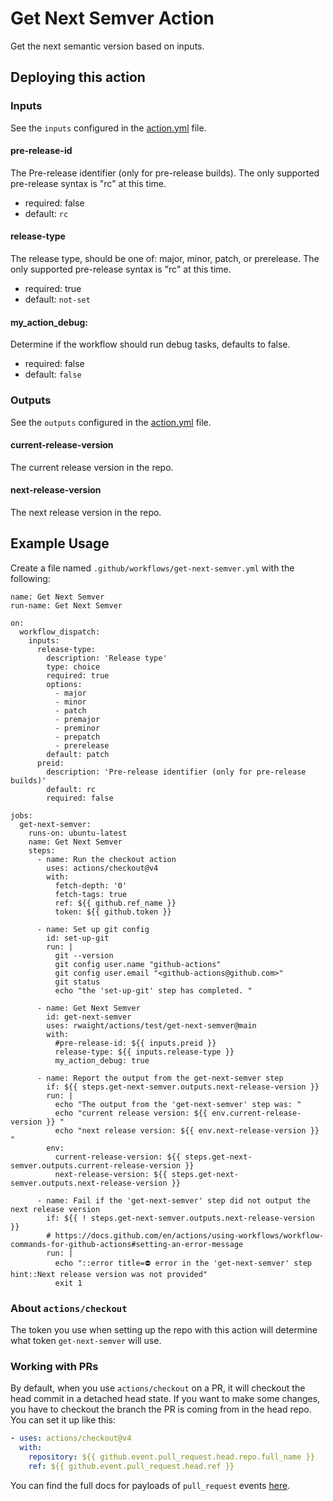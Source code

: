 # Get Next Semver Action

Get the next semantic version based on inputs.

## Deploying this action

### Inputs

See the `inputs` configured in the [action.yml](action.yml) file.

#### pre-release-id

The Pre-release identifier (only for pre-release builds). The only supported pre-release syntax is "rc" at this time.
* required: false
* default: `rc`

#### release-type

The release type, should be one of: major, minor, patch, or prerelease. The only supported pre-release syntax is "rc" at this time.
* required: true
* default: `not-set`

#### my_action_debug:

Determine if the workflow should run debug tasks, defaults to false.
* required: false
* default: `false`

### Outputs

See the `outputs` configured in the [action.yml](action.yml) file.

#### current-release-version

The current release version in the repo.

#### next-release-version

The next release version in the repo.


## Example Usage

Create a file named `.github/workflows/get-next-semver.yml` with the following:
```
name: Get Next Semver
run-name: Get Next Semver

on:
  workflow_dispatch:
    inputs:
      release-type:
        description: 'Release type'
        type: choice
        required: true
        options:
          - major
          - minor
          - patch
          - premajor
          - preminor
          - prepatch
          - prerelease
        default: patch
      preid:
        description: 'Pre-release identifier (only for pre-release builds)'
        default: rc
        required: false

jobs:
  get-next-semver:
    runs-on: ubuntu-latest
    name: Get Next Semver
    steps:
      - name: Run the checkout action
        uses: actions/checkout@v4
        with:
          fetch-depth: '0'
          fetch-tags: true
          ref: ${{ github.ref_name }}
          token: ${{ github.token }}

      - name: Set up git config
        id: set-up-git
        run: |
          git --version
          git config user.name "github-actions"
          git config user.email "<github-actions@github.com>"
          git status
          echo "the 'set-up-git' step has completed. "

      - name: Get Next Semver
        id: get-next-semver
        uses: rwaight/actions/test/get-next-semver@main
        with:
          #pre-release-id: ${{ inputs.preid }}
          release-type: ${{ inputs.release-type }}
          my_action_debug: true

      - name: Report the output from the get-next-semver step
        if: ${{ steps.get-next-semver.outputs.next-release-version }}
        run: |
          echo "The output from the 'get-next-semver' step was: "
          echo "current release version: ${{ env.current-release-version }} "
          echo "next release version: ${{ env.next-release-version }} "
        env:
          current-release-version: ${{ steps.get-next-semver.outputs.current-release-version }}
          next-release-version: ${{ steps.get-next-semver.outputs.next-release-version }}

      - name: Fail if the 'get-next-semver' step did not output the next release version
        if: ${{ ! steps.get-next-semver.outputs.next-release-version }}
        # https://docs.github.com/en/actions/using-workflows/workflow-commands-for-github-actions#setting-an-error-message
        run: |
          echo "::error title=⛔ error in the 'get-next-semver' step hint::Next release version was not provided"
          exit 1

```

### About `actions/checkout`

The token you use when setting up the repo with this action will determine what token `get-next-semver` will use.  

### Working with PRs

By default, when you use `actions/checkout` on a PR, it will checkout the head commit in a detached head state.
If you want to make some changes, you have to checkout the branch the PR is coming from in the head repo.  
You can set it up like this:

```yaml
- uses: actions/checkout@v4
  with:
    repository: ${{ github.event.pull_request.head.repo.full_name }}
    ref: ${{ github.event.pull_request.head.ref }}
```

You can find the full docs for payloads of `pull_request` events [here](https://docs.github.com/en/developers/webhooks-and-events/webhooks/webhook-events-and-payloads#webhook-payload-example-32).

